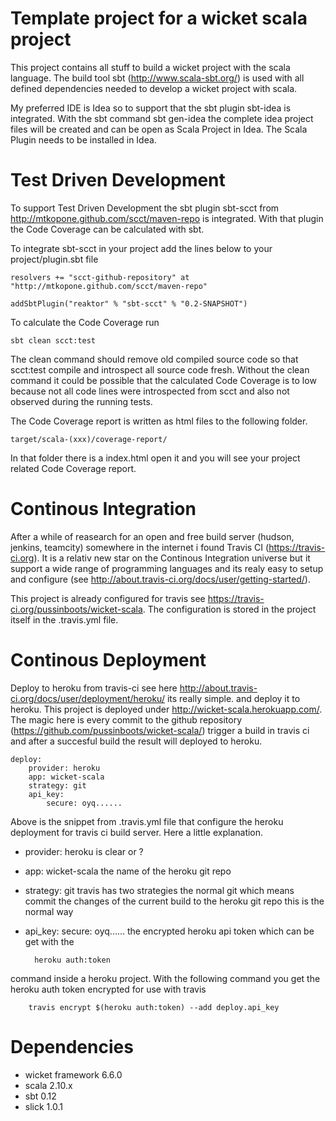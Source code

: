 Template project for a wicket scala project
==================

This project contains all stuff to build a wicket project with the scala language.
The build tool sbt (http://www.scala-sbt.org/) is used with all defined dependencies
needed to develop a wicket project with scala. 

My preferred IDE is Idea so to support that the sbt plugin sbt-idea is integrated.
With the sbt command
    sbt gen-idea
the complete idea project files will be created and can be open as Scala Project in Idea.
The Scala Plugin needs to be installed in Idea.


Test Driven Development
==================

To support Test Driven Development the sbt plugin sbt-scct from http://mtkopone.github.com/scct/maven-repo is
integrated. With that plugin the Code Coverage can be calculated with sbt.

To integrate sbt-scct in your project add the lines below to your project/plugin.sbt file
    
    resolvers += "scct-github-repository" at "http://mtkopone.github.com/scct/maven-repo"

    addSbtPlugin("reaktor" % "sbt-scct" % "0.2-SNAPSHOT")

To calculate the Code Coverage run 
    
    sbt clean scct:test
    
The clean command should remove old compiled source code so that scct:test compile and introspect all source
code fresh. Without the clean command it could be possible that the calculated Code Coverage is to low because
not all code lines were introspected from scct and also not observed during the running tests.

The Code Coverage report is written as html files to the following folder.

    target/scala-(xxx)/coverage-report/

In that folder there is a index.html open it and you will see your project related Code Coverage report.


Continous Integration
==================

After a while of reasearch for an open and free build server (hudson, jenkins, teamcity) somewhere in the internet
i found Travis CI (https://travis-ci.org). It is a relativ new star on the Continous Integration universe but
it support a wide range of programming languages and its realy easy to setup and configure (see http://about.travis-ci.org/docs/user/getting-started/).

This project is already configured for travis see https://travis-ci.org/pussinboots/wicket-scala. The configuration
is stored in the project itself in the .travis.yml file.

Continous Deployment
==================

Deploy to heroku from travis-ci see here http://about.travis-ci.org/docs/user/deployment/heroku/ its really simple.
and deploy it to heroku. This project is deployed under http://wicket-scala.herokuapp.com/. The magic here is every commit to the github repository (https://github.com/pussinboots/wicket-scala/) trigger a build in travis ci and after a succesful build the result will deployed to heroku. 

    deploy:
        provider: heroku
        app: wicket-scala
        strategy: git
        api_key: 
            secure: oyq......

Above is the snippet from .travis.yml file that configure the heroku deployment for travis ci build server. Here a little explanation.
* provider: heroku is clear or ?
* app: wicket-scala the name of the heroku git repo
* strategy: git travis has two strategies the normal git which means commit the changes of the current build to the heroku git repo this is the normal way
* api_key:  secure: oyq...... the encrypted heroku api token which can be get with the 
    
        heroku auth:token 

command inside a heroku project. With the following command you get the heroku auth token encrypted for use with travis

        travis encrypt $(heroku auth:token) --add deploy.api_key
        
        
Dependencies
=================

* wicket framework 6.6.0
* scala 2.10.x
* sbt 0.12
* slick 1.0.1
